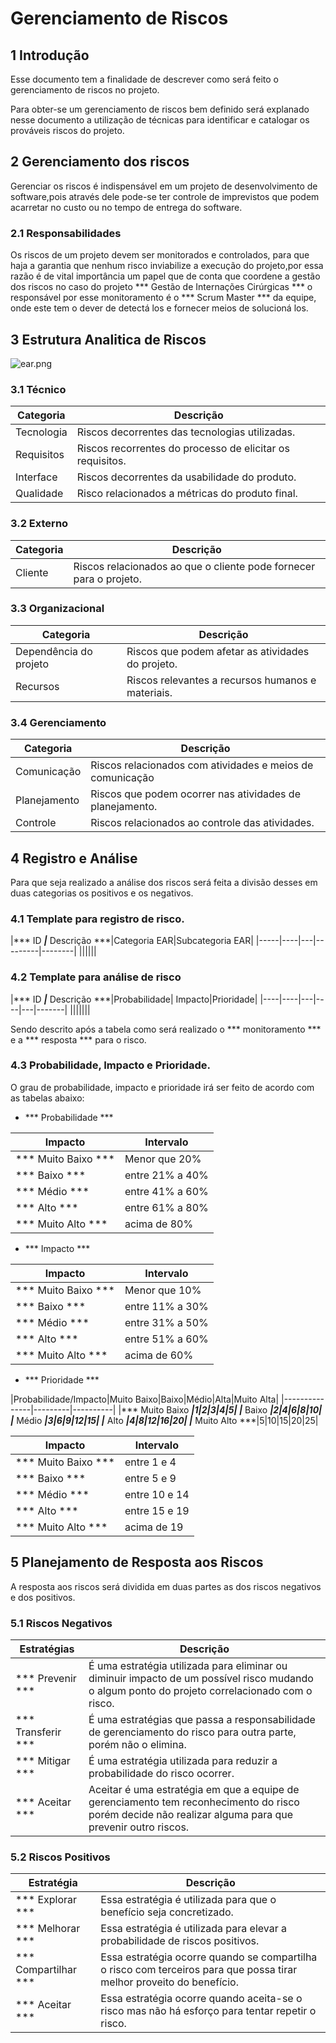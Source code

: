 # Gerenciamento de Riscos

## 1 Introdução

Esse documento tem a finalidade de descrever como será feito o gerenciamento de riscos no projeto.

Para obter-se um gerenciamento de riscos bem definido será explanado nesse documento a utilização de técnicas para identificar e catalogar os prováveis riscos do projeto.

## 2 Gerenciamento dos riscos

Gerenciar os riscos é indispensável em um projeto de desenvolvimento de software,pois através dele pode-se ter controle de imprevistos que podem acarretar no custo ou no tempo de entrega do software.


### 2.1 Responsabilidades

Os riscos de um projeto devem ser monitorados e controlados, para que haja a garantia que nenhum risco inviabilize a execução do projeto,por essa razão é de vital importância um papel que de conta que coordene a gestão dos riscos no caso do projeto *** Gestão de Internações Cirúrgicas *** o responsável por esse monitoramento é o *** Scrum Master *** da equipe, onde este tem o dever de detectá los e fornecer meios de solucioná los.

## 3 Estrutura Analitica de Riscos  
![ear.png]()

### 3.1 Técnico
|Categoria|Descrição|
|-------|-------------|
|Tecnologia|Riscos decorrentes das tecnologias utilizadas.|
|Requisitos|Riscos recorrentes do processo de elicitar os requisitos.|
|Interface|Riscos decorrentes da usabilidade do produto.|
|Qualidade|Risco relacionados a métricas do produto final.|
### 3.2 Externo

|Categoria|Descrição|
|-------|-------------|
|Cliente|Riscos relacionados ao que o cliente pode fornecer para o projeto.|

### 3.3 Organizacional

|Categoria|Descrição|
|-------|-------------|
|Dependência do projeto|Riscos que podem afetar as atividades do projeto. |
|Recursos|Riscos relevantes a recursos humanos  e materiais.|

### 3.4 Gerenciamento

|Categoria|Descrição|
|-------|-------------|
|Comunicação|Riscos relacionados com atividades e meios de comunicação|
|Planejamento|Riscos que podem ocorrer nas atividades de planejamento.|
|Controle|Riscos relacionados ao controle das atividades.|

## 4 Registro e Análise

Para que seja realizado a análise dos riscos será feita a divisão desses em duas categorias os positivos e os negativos.

### 4.1 Template para registro de risco.
|*** ID ***|*** Descrição ***|Categoria EAR|Subcategoria EAR|
|-----|----|---|---------|--------|
||||||

### 4.2 Template para análise de risco
|*** ID ***|*** Descrição ***|Probabilidade| Impacto|Prioridade|
|----|----|---|----|---|-------|
|||||||

Sendo descrito após a tabela como será realizado o *** monitoramento *** e a *** resposta *** para o risco.

### 4.3 Probabilidade, Impacto e Prioridade.

O grau de probabilidade, impacto e prioridade irá ser feito de acordo com as tabelas abaixo:

* *** Probabilidade ***

|Impacto|Intervalo|
|-------|---------|
|*** Muito Baixo ***| Menor que 20%|
|*** Baixo ***|entre 21% a 40%|
|*** Médio ***|entre 41% a 60%|
|*** Alto ***|entre 61% a 80%|
|*** Muito Alto ***|acima de 80%|

* *** Impacto ***

|Impacto|Intervalo|
|-------|---------|
|*** Muito Baixo ***| Menor que 10%|
|*** Baixo ***|entre 11% a 30%|
|*** Médio ***|entre 31% a 50%|
|*** Alto ***|entre 51% a 60%|
|*** Muito Alto ***|acima de 60%|

* *** Prioridade ***

|Probabilidade/Impacto|Muito Baixo|Baixo|Médio|Alta|Muito Alta|
|---------------|---------|----------|
|*** Muito Baixo ***|1|2|3|4|5|
|*** Baixo ***|2|4|6|8|10|
|*** Médio ***|3|6|9|12|15|
|*** Alto ***|4|8|12|16|20|
|*** Muito Alto ***|5|10|15|20|25|



|Impacto|Intervalo|
|-------|---------|
|*** Muito Baixo ***| entre 1 e 4|
|*** Baixo ***|entre 5 e 9|
|*** Médio ***|entre 10 e 14|
|*** Alto ***|entre 15 e 19|
|*** Muito Alto ***|acima de 19|

## 5 Planejamento de Resposta aos Riscos

A resposta aos riscos será dividida em duas partes as dos riscos negativos e dos positivos.

### 5.1 Riscos Negativos

|Estratégias|Descrição|
|------------|----------|
|*** Prevenir ***|É uma estratégia utilizada para eliminar ou diminuir impacto de um possível risco mudando o algum ponto do projeto correlacionado com o risco.|
|*** Transferir *** |É uma estratégias que passa a responsabilidade de gerenciamento do risco para outra parte, porém não o elimina.|
|*** Mitigar *** |É uma estratégia utilizada para reduzir a probabilidade do risco ocorrer.|
|*** Aceitar *** |Aceitar é uma estratégia em que a equipe de gerenciamento tem reconhecimento do risco porém decide não realizar alguma para que prevenir outro riscos.|

### 5.2 Riscos Positivos

|Estratégia|Descrição|
|---------|---------|
|*** Explorar *** |Essa estratégia é utilizada para que o benefício seja concretizado.|
|*** Melhorar *** |Essa estratégia é utilizada para  elevar a probabilidade de riscos positivos.|
|*** Compartilhar *** |Essa estratégia ocorre quando se compartilha o risco com terceiros para que possa tirar melhor proveito do benefício.|
|*** Aceitar *** |Essa estratégia ocorre quando aceita-se o risco mas não há esforço para tentar repetir o risco.|
